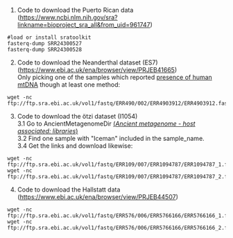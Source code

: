 1. Code to download the Puerto Rican data (https://www.ncbi.nlm.nih.gov/sra?linkname=bioproject_sra_all&from_uid=961747)
```
#load or install sratoolkit
fasterq-dump SRR24300527
fasterq-dump SRR24300528
```

2. Code to download the Neanderthal dataset (ES7) (https://www.ebi.ac.uk/ena/browser/view/PRJEB41665) \
Only picking one of the samples which reported [presence of human mtDNA](https://www.nature.com/articles/s42003-021-01689-y/figures/2 ) though at least one method: 
```
wget -nc ftp://ftp.sra.ebi.ac.uk/vol1/fastq/ERR490/002/ERR4903912/ERR4903912.fastq.gz
```

3. Code to download the ötzi dataset (I1054)\
   3.1 Go to AncientMetagenomeDir [(*Ancient metagenome - host associated: libraries*)](https://raw.githubusercontent.com/SPAAM-community/AncientMetagenomeDir/master/ancientmetagenome-hostassociated/libraries/ancientmetagenome-hostassociated_libraries.tsv)\
   3.2 Find one sample with "Iceman" included in the sample_name.\
   3.4 Get the links and download likewise:
```
wget -nc ftp://ftp.sra.ebi.ac.uk/vol1/fastq/ERR109/007/ERR1094787/ERR1094787_1.fastq.gz
wget -nc ftp://ftp.sra.ebi.ac.uk/vol1/fastq/ERR109/007/ERR1094787/ERR1094787_2.fastq.gz
```

4. Code to download the Hallstatt data (https://www.ebi.ac.uk/ena/browser/view/PRJEB44507)
```
wget -nc ftp://ftp.sra.ebi.ac.uk/vol1/fastq/ERR576/006/ERR5766166/ERR5766166_1.fastq.gz
wget -nc ftp://ftp.sra.ebi.ac.uk/vol1/fastq/ERR576/006/ERR5766166/ERR5766166_2.fastq.gz
```
